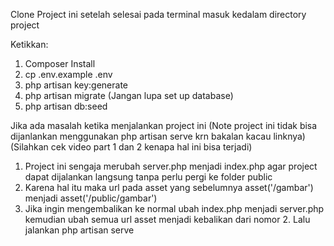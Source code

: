 Clone Project ini setelah selesai pada terminal masuk kedalam directory project

Ketikkan:
1. Composer Install
2. cp .env.example .env
3. php artisan key:generate
4. php artisan migrate (Jangan lupa set up database)
5. php artisan db:seed

Jika ada masalah ketika menjalankan project ini (Note project ini tidak bisa dijanlankan menggunakan php artisan serve krn bakalan kacau linknya) (Silahkan cek video part 1 dan 2 kenapa hal ini bisa terjadi)
1. Project ini sengaja merubah server.php menjadi index.php agar project dapat dijalankan langsung tanpa perlu pergi ke folder public
2. Karena hal itu maka url pada asset yang sebelumnya asset('/gambar') menjadi asset('/public/gambar')
3. Jika ingin mengembalikan ke normal ubah index.php menjadi server.php kemudian ubah semua url asset menjadi kebalikan dari nomor 2. Lalu jalankan php artisan serve
